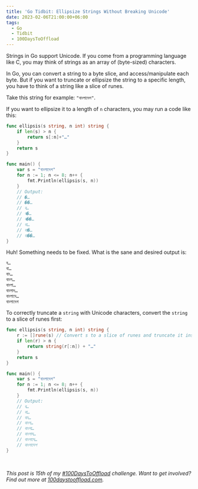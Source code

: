 ```yaml
---
title: 'Go Tidbit: Ellipsize Strings Without Breaking Unicode'
date: 2023-02-06T21:00:00+06:00
tags:
  - Go
  - Tidbit
  - 100DaysToOffload
---
```


Strings in Go support Unicode. If you come from a programming language like C, you may think of strings as an array of (byte-sized) characters. 

In Go, you can convert a string to a byte slice, and access/manipulate each byte. But if you want to truncate or ellipsize the string to a specific length, you have to think of a string like a slice of runes.

Take this string for example: `"বাংলাদেশ"`.

If you want to ellipsize it to a length of `n` characters, you may run a code like this:

``` go
func ellipsis(s string, n int) string {
	if len(s) > n {
		return s[:n]+"…"
	}
	return s
}

func main() {
	var s = "বাংলাদেশ"
	for n := 1; n <= 8; n++ {
		fmt.Println(ellipsis(s, n))
	}
	// Output:
	// �…
	// ��…
	// ব…
	// ব�…
	// ব��…
	// বা…
	// বা�…
	// বা��…
}
```

Huh! Something needs to be fixed. What is the sane and desired output is:

``` txt
ব…
বা…
বাং…
বাংল…
বাংলা…
বাংলাদ…
বাংলাদে…
বাংলাদেশ
```

To correctly truncate a `string` with Unicode characters, convert the `string` to a slice of runes first:

``` go
func ellipsis(s string, n int) string {
	r := []rune(s) // Convert s to a slice of runes and truncate it instead.
	if len(r) > n {
		return string(r[:n]) + "…"
	}
	return s
}

func main() {
	var s = "বাংলাদেশ"
	for n := 1; n <= 8; n++ {
		fmt.Println(ellipsis(s, n))
	}
	// Output:
	// ব…
	// বা…
	// বাং…
	// বাংল…
	// বাংলা…
	// বাংলাদ…
	// বাংলাদে…
	// বাংলাদেশ
}
```

<br>

_This post is 15th of my [#100DaysToOffload](/tags/100daystooffload/) challenge. Want to get involved? Find out more at [100daystooffload.com](https://100daystooffload.com/)._
